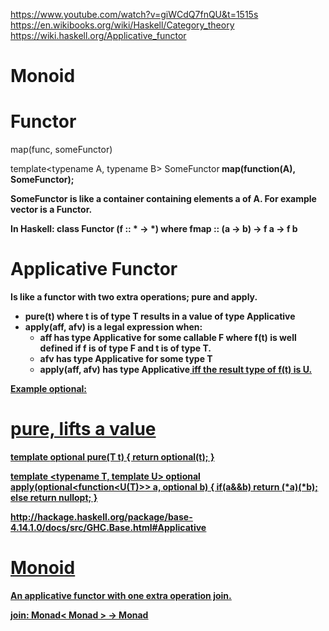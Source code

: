 

https://www.youtube.com/watch?v=giWCdQ7fnQU&t=1515s
https://en.wikibooks.org/wiki/Haskell/Category_theory
https://wiki.haskell.org/Applicative_functor

# Monoid


# Functor

map(func, someFunctor)

template<typename A, typename B>
SomeFunctor<B> map(function<B>(A), SomeFunctor<A>);

SomeFunctor<A> is like a container containing elements a of A.
For example vector<int> is a Functor.

In Haskell:
class Functor (f :: * -> *) where
  fmap :: (a -> b) -> f a -> f b

# Applicative Functor

Is like a functor with two extra operations; pure and apply.

- pure(t) where t is of type T results in a value of type Applicative<T>
- apply(aff, afv) is a legal expression when:
  - aff has type Applicative<F> for some callable F where f(t) is well defined if f is of type F and t is of type T.
  - afv has type Applicative<T> for some type T
  - apply(aff, afv) has type Applicative<U> iff the result type of f(t) is U.

Example optional:
# pure, lifts a value
template <typename T>
optional<T> pure(T t) { return optional<T>(t); }

template <typename T, template U>
optional<U> apply(optional<function<U(T)>> a, optional<T> b) {
	if(a&&b)
		return (*a)(*b);
	else
		return nullopt;
}

http://hackage.haskell.org/package/base-4.14.1.0/docs/src/GHC.Base.html#Applicative


# Monoid

An applicative functor with one extra operation join.

join:  Monad< Monad<T> > -> Monad<T>
